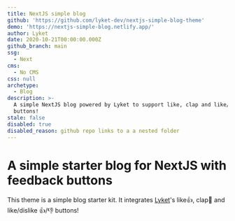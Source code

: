 ```yaml
---
title: NextJS simple blog
github: 'https://github.com/lyket-dev/nextjs-simple-blog-theme'
demo: 'https://nextjs-simple-blog.netlify.app/'
author: Lyket
date: 2020-10-21T00:00:00.000Z
github_branch: main
ssg:
  - Next
cms:
  - No CMS
css: null
archetype:
  - Blog
description: >-
  A simple NextJS blog powered by Lyket to support like, clap and like/dislike
  buttons!
stale: false
disabled: true
disabled_reason: github repo links to a a nested folder
---
```


# A simple starter blog for NextJS with feedback buttons

This theme is a simple blog starter kit. It integrates [Lyket](https://lyket.dev)'s like👍, clap👏 and like/dislike 👍/👎 buttons!
